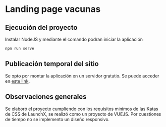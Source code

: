 
# Landing page vacunas

## Ejecución del proyecto
Instalar NodeJS y mediante el comando podran iniciar la aplicación
```bash
npm run serve
```

## Publicación temporal del sitio
Se opto por montar la aplicación en un servidor gratutio. Se puede acceder en [este link](https://rojaslcc-vacunas.netlify.app/).

## Observaciones generales
Se elaboró el proyecto cumpliendo con los requisitos minimos de las Katas de CSS de LaunchX, se realizó como un proyecto de VUEJS. Por cuestiones de tiempo no se implemento un diseño responsivo.